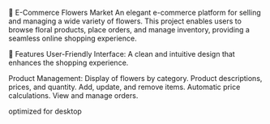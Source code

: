 🌸 E-Commerce Flowers Market
An elegant e-commerce platform for selling and managing a wide variety of flowers. This project enables users to browse floral products, place orders, and manage inventory, providing a seamless online shopping experience.

🚀 Features
User-Friendly Interface: A clean and intuitive design that enhances the shopping experience.

Product Management:
Display of flowers by category. Product descriptions, prices, and quantity. Add, update, and remove items. Automatic price calculations. View and manage orders.

optimized for desktop

